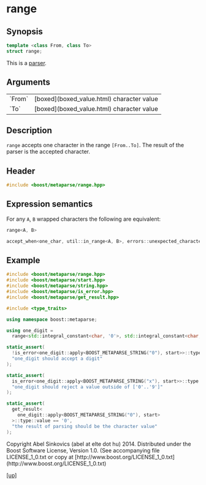 # range

## Synopsis

```cpp
template <class From, class To>
struct range;
```

This is a [parser](parser.html).

## Arguments

<table cellpadding='0' cellspacing='0'>
  <tr>
    <td>`From`</td>
    <td>[boxed](boxed_value.html) character value</td>
  </tr>
  <tr>
    <td>`To`</td>
    <td>[boxed](boxed_value.html) character value</td>
  </tr>
</table>

## Description

`range` accepts one character in the range `[From..To]`. The result of the
parser is the accepted character.

## Header

```cpp
#include <boost/metaparse/range.hpp>
```

## Expression semantics

For any `A`, `B` wrapped characters the following are equivalent:

```cpp
range<A, B>

accept_when<one_char, util::in_range<A, B>, errors::unexpected_character>
```

## Example

```cpp
#include <boost/metaparse/range.hpp>
#include <boost/metaparse/start.hpp>
#include <boost/metaparse/string.hpp>
#include <boost/metaparse/is_error.hpp>
#include <boost/metaparse/get_result.hpp>

#include <type_traits>

using namespace boost::metaparse;

using one_digit =
  range<std::integral_constant<char, '0'>, std::integral_constant<char, '9'>>;

static_assert(
  !is_error<one_digit::apply<BOOST_METAPARSE_STRING("0"), start>>::type::value,
  "one_digit should accept a digit"
);

static_assert(
  is_error<one_digit::apply<BOOST_METAPARSE_STRING("x"), start>>::type::value,
  "one_digit should reject a value outside of ['0'..'9']"
);

static_assert(
  get_result<
    one_digit::apply<BOOST_METAPARSE_STRING("0"), start>
  >::type::value == '0',
  "the result of parsing should be the character value"
);
```

<p class="copyright">
Copyright Abel Sinkovics (abel at elte dot hu) 2014.
Distributed under the Boost Software License, Version 1.0.
(See accompanying file LICENSE_1_0.txt or copy at
[http://www.boost.org/LICENSE_1_0.txt](http://www.boost.org/LICENSE_1_0.txt)
</p>

[[up]](reference.html)

